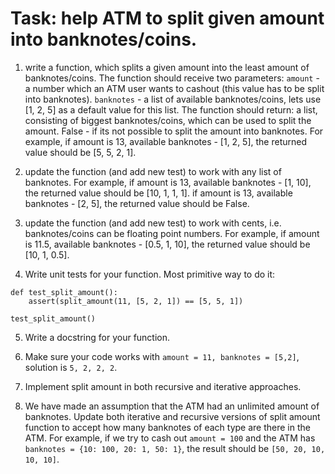 # Task: help ATM to split given amount into banknotes/coins.
1. write a function, which splits a given amount into the least amount of banknotes/coins.
  The function should receive two parameters:
    `amount` - a number which an ATM user wants to cashout (this value has to be split into banknotes).
    `banknotes` - a list of available banknotes/coins, lets use [1, 2, 5] as a default value for this list.
  The function should return:
    a list, consisting of biggest banknotes/coins, which can be used to split the amount.
    False - if its not possible to split the amount into banknotes.
  For example,
    if amount is 13, available banknotes - [1, 2, 5], the returned value should be [5, 5, 2, 1].

2. update the function (and add new test) to work with any list of banknotes.
  For example,
    if amount is 13, available banknotes - [1, 10], the returned value should be [10, 1, 1, 1].
    if amount is 13, available banknotes - [2, 5], the returned value should be False.

3. update the function (and add new test) to work with cents, i.e. banknotes/coins can be floating point numbers.
  For example,
    if amount is 11.5, available banknotes - [0.5, 1, 10], the returned value should be [10, 1, 0.5].

4. Write unit tests for your function. Most primitive way to do it:

```
def test_split_amount():
    assert(split_amount(11, [5, 2, 1]) == [5, 5, 1])

test_split_amount()
```

5. Write a docstring for your function.

6. Make sure your code works with `amount = 11, banknotes = [5,2]`, solution is `5, 2, 2, 2`.

7. Implement split amount in both recursive and iterative approaches.

8. We have made an assumption that the ATM had an unlimited amount of banknotes.
Update both iterative and recursive versions of split amount function to accept how many banknotes of each type are there in the ATM.
For example, if we try to cash out `amount = 100` and the ATM has `banknotes = {10: 100, 20: 1, 50: 1}`, the result should be `[50, 20, 10, 10, 10]`.
